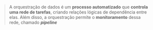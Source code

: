 
> A orquestração de dados é um **processo automatizado** que **controla uma rede de tarefas**, criando relações lógicas de dependência entre elas. Além disso, a orquestração permite o **monitoramento** dessa rede, chamado _**pipeline**_

